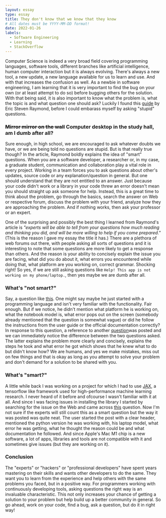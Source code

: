 ```yaml
---
layout: essay
type: essay
title: They don't know that we know that they know
# All dates must be YYYY-MM-DD format!
date: 2022-01-26
labels:
  - Software Engineering
  - Learning
  - StackOverflow
---
```


Computer Science is indeed a very broad field covering programming languages, software tools, different branches like artificial intelligence, human computer
interaction but it is always evolving. There's always a new tool, a new update, a new language available for us to learn and use. And with that increases the 
confusion as well. As a newbie in software engineering, I am learning that it is very important to find the bug on your own (or at least attempt to do so) before 
bugging others for the solution. With that being said, it is also important to know what the problem is, what the topic is and what question one should ask? 
Luckily I found this [guide](http://www.catb.org/esr/faqs/smart-questions.html) by Eric Steven Raymond, before I could embarass myself by asking "stupid" questions.

### ~~Mirror mirror on the wall~~ Computer desktop in the study hall, am I dumb after all?

Sure enough, in high school, we are encouraged to ask whatever doubts we have, or we are being told no questions are stupid. But is that really true though? In the article, Raymond boldly explains the idea of "smart" questions. When you are a software developer, a researcher or, in my case, a graduate student, communication and collaboration play a vital role in every project. Working in a team forces you to ask questions about other's updates, source code or any explanation/question in general. But one should understand that they are not entitled to an answer. Just because your code didn't work or a library in your code threw an error doesn't mean you should straight up ask someone for help. Instead, this is a great time to think about the problem, go through the basics, search the answer on Web or respective forum, discuss the problem with your friend, analyze how they are approaching the problem. And if nothing works, then ask your professor or an expert.

One of the surprising and possibly the best thing I learned from Raymond's article is *"experts will be able to tell from your questions how much reading and thinking you did, and will be more willing to help if you come prepared."* (This is the reason I gave my essay the title it has.) There are a plethora of web forums out there, with people asking all sorts of questions and it is interesting to note that some questions are more likely to get a response than others. And the reason is your ability to concisely explain the issue you are facing, what did you do about it, what errors you encountered while doing that, what platform are you working on, correct grammar. Shocking right! So yes, if we are still asking questions like `Help! This app is not working on my phone/laptop.`, then yes maybe we are dumb after all.


### What's "not smart?"

Say, a question like [this](https://stackoverflow.com/questions/41367541/python-is-not-running). One might say maybe he just started with a programming language
and isn't very familiar with the functionality. Fair enough. But if we notice, he didn't mention what platform he is working on, what the notebook model is, what
error pops out on the screen (somebody already mentioned that the question is somewhat vague) or did he follow the instructions from the user guide or the official 
documentation correctly? In response to this question, a reference to another [question](https://stackoverflow.com/questions/3701646/how-to-add-to-the-pythonpath-in-windows-so-it-finds-my-modules-packages)was posted and we can immediately notice the difference between the two questions asked. The latter explains the problem more clearly and concisely, explains the steps he took and what error he got which shows that he knew what to do but didn't know how? We are humans, and yes we make mistakes, miss out on few things and that is okay as long as you attempt to solve your problem and don't demand for a solution to be shared with you.

### What's "smart?"

A little while back I was working on a project for which I had to use [JAX](https://jax.readthedocs.io/en/latest/notebooks/quickstart.html), a tensorflow like framework used for high-performance machine learning research. I never heard of it before and ofcourse I wasn't familiar with it at all. And since I was facing issues in installing the library I started by searching for the issue on the Web and came across [this](https://stackoverflow.com/questions/68327863/importing-jax-fails-on-mac-with-m1-chip) question. Now I'm not sure if the experts will still count this as a smart question but the way it was posted was quite neat. The user started the post with a clear header, mentioned the python version he was working with, his laptop model, what error he was getting, what he thought the reason could be and what documentation he followed. And since Apple's Mac M1 chip is a new software, a lot of apps, libraries and tools are not compatible with it and sometimes give issues (but they are working on it).

### Conclusion

The "experts" or "hackers" or "professional developers" have spent years mastering on their skills and wants other developers to do the same. They want you to learn from the experience and help others with the same problems you faced, but in a positive way. For programmers working with continuously developing tools, asking questions the right way is an invaluable characteristic. This not only increases your chance of getting a solution to your problem but help build up a better community in general. So go ahead, work on your code, find a bug, ask a question, but do it in right way!
